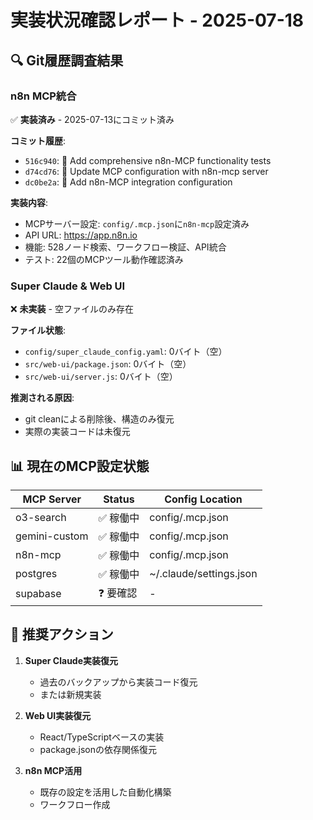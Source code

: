 # 実装状況確認レポート - 2025-07-18

## 🔍 Git履歴調査結果

### n8n MCP統合
✅ **実装済み** - 2025-07-13にコミット済み

**コミット履歴**:
- `516c940`: 🧪 Add comprehensive n8n-MCP functionality tests
- `d74cd76`: 🔧 Update MCP configuration with n8n-mcp server  
- `dc0be2a`: 🔧 Add n8n-MCP integration configuration

**実装内容**:
- MCPサーバー設定: `config/.mcp.json`に`n8n-mcp`設定済み
- API URL: https://app.n8n.io
- 機能: 528ノード検索、ワークフロー検証、API統合
- テスト: 22個のMCPツール動作確認済み

### Super Claude & Web UI
❌ **未実装** - 空ファイルのみ存在

**ファイル状態**:
- `config/super_claude_config.yaml`: 0バイト（空）
- `src/web-ui/package.json`: 0バイト（空）
- `src/web-ui/server.js`: 0バイト（空）

**推測される原因**:
- git cleanによる削除後、構造のみ復元
- 実際の実装コードは未復元

## 📊 現在のMCP設定状態

| MCP Server | Status | Config Location |
|-----------|--------|----------------|
| o3-search | ✅ 稼働中 | config/.mcp.json |
| gemini-custom | ✅ 稼働中 | config/.mcp.json |
| n8n-mcp | ✅ 稼働中 | config/.mcp.json |
| postgres | ✅ 稼働中 | ~/.claude/settings.json |
| supabase | ❓ 要確認 | - |

## 🚀 推奨アクション

1. **Super Claude実装復元**
   - 過去のバックアップから実装コード復元
   - または新規実装

2. **Web UI実装復元**  
   - React/TypeScriptベースの実装
   - package.jsonの依存関係復元

3. **n8n MCP活用**
   - 既存の設定を活用した自動化構築
   - ワークフロー作成